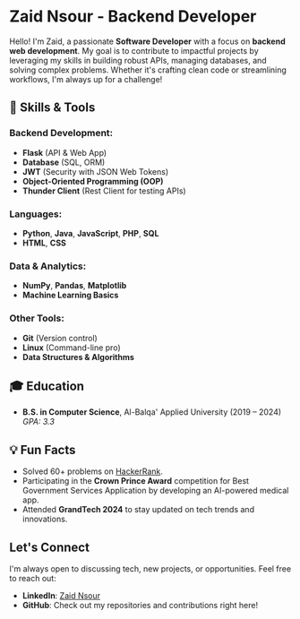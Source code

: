 # Zaid Nsour - Backend Developer

Hello! I'm Zaid, a passionate **Software Developer** with a focus on **backend web development**. My goal is to contribute to impactful projects by leveraging my skills in building robust APIs, managing databases, and solving complex problems. Whether it's crafting clean code or streamlining workflows, I'm always up for a challenge!

## 🔧 Skills & Tools

### Backend Development:
- **Flask** (API & Web App)
- **Database** (SQL, ORM)
- **JWT** (Security with JSON Web Tokens)
- **Object-Oriented Programming (OOP)**
- **Thunder Client** (Rest Client for testing APIs)

### Languages:
- **Python**, **Java**, **JavaScript**, **PHP**, **SQL**
- **HTML**, **CSS**

### Data & Analytics:
- **NumPy**, **Pandas**, **Matplotlib**
- **Machine Learning Basics**

### Other Tools:
- **Git** (Version control)
- **Linux** (Command-line pro)
- **Data Structures & Algorithms** 


## 🎓 Education
- **B.S. in Computer Science**, Al-Balqa' Applied University (2019 – 2024)  
  *GPA: 3.3*


## 💡 Fun Facts

- Solved 60+ problems on [HackerRank](https://www.hackerrank.com/profile/zaidnsour12).
- Participating in the **Crown Prince Award** competition for Best Government Services Application by developing an AI-powered medical app.
- Attended **GrandTech 2024** to stay updated on tech trends and innovations.

## Let's Connect
I'm always open to discussing tech, new projects, or opportunities. Feel free to reach out:  
- **LinkedIn**: [Zaid Nsour](https://www.linkedin.com/in/zaid-nsour-2075632a8)  
- **GitHub**: Check out my repositories and contributions right here!


<!---
zaidNsour/zaidNsour is a ✨ special ✨ repository because its `README.md` (this file) appears on your GitHub profile.
You can click the Preview link to take a look at your changes.
--->

